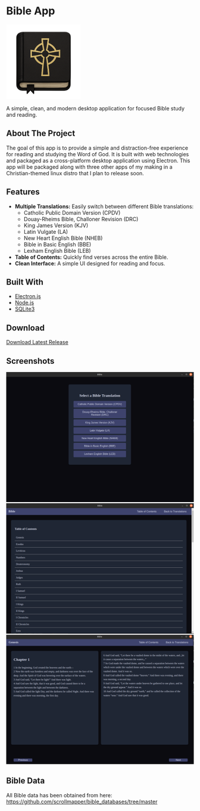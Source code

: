 # Bible App

<img src="./screenshots/256x256.png" alt="Bible" width="200" height="200">

A simple, clean, and modern desktop application for focused Bible study and reading.

## About The Project

The goal of this app is to provide a simple and distraction-free experience for reading and studying the Word of God. It is built with web technologies and packaged as a cross-platform desktop application using Electron. This app will be packaged along with three other apps of my making in a Christian-themed linux distro that I plan to release soon.

## Features

* **Multiple Translations:** Easily switch between different Bible translations:
  - Catholic Public Domain Version (CPDV)
  - Douay-Rheims Bible, Challoner Revision (DRC)
  - King James Version (KJV)
  - Latin Vulgate (LA)
  - New Heart English Bible (NHEB)
  - Bible in Basic English (BBE)
  - Lexham English Bible (LEB)
* **Table of Contents:** Quickly find verses across the entire Bible.
* **Clean Interface:** A simple UI designed for reading and focus.

## Built With

*   [Electron.js](https://www.electronjs.org/)
*   [Node.js](https://nodejs.org/)
*   [SQLite3](https://www.sqlite.org/index.html)

## Download
[Download Latest Release](https://github.com/Bighairymtnman/Bible/releases/latest)

## Screenshots

<img src="./screenshots/1.png" alt="Screenshot 1" width="600">

<img src="./screenshots/2.png" alt="Screenshot 2" width="600">

<img src="./screenshots/3.png" alt="Screenshot 3" width="600">


## Bible Data

All Bible data has been obtained from here: https://github.com/scrollmapper/bible_databases/tree/master


